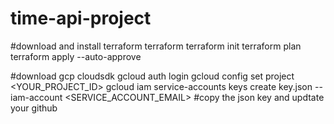 # time-api-project
#download and install terraform terraform
terraform init
terraform plan
terraform apply --auto-approve



#download gcp cloudsdk
gcloud auth login
gcloud config set project <YOUR_PROJECT_ID>
gcloud iam service-accounts keys create key.json --iam-account <SERVICE_ACCOUNT_EMAIL>
#copy the json key and updtate your github
